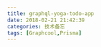 ```yaml
---
title: graphql-yoga-todo-app
date: 2018-02-21 21:42:39
categories: 技术备忘
tags: [Graphcool,Prisma]
---
```

<script src="https://embed.cacher.io/82053c835936fe14faad15970f2a4fa32803a817.js?a=e48bb4a689402063af74e6e55edad7e4&t=solarized_light"></script>



